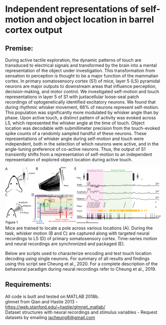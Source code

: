# Independent representations of self-motion and object location in barrel cortex output

## Premise: 
During active tactile exploration, the dynamic patterns of touch are transduced to electrical signals and transformed by the brain into a mental representation of the object under investigation. This transformation from sensation to perception is thought to be a major function of the mammalian cortex. In primary somatosensory cortex (S1) of mice, layer 5 (L5) pyramidal neurons are major outputs to downstream areas that influence perception, decision-making, and motor control. We investigated self-motion and touch representations in layer 5 of S1 with juxtacellular loose-seal patch recordings of optogenetically identified excitatory neurons. We found that during rhythmic whisker movement, 66% of neurons represent self-motion. This population was significantly more modulated by whisker angle than by phase. Upon active touch, a distinct pattern of activity was evoked across L5, which represented the whisker angle at the time of touch. Object location was decodable with submillimeter precision from the touch-evoked spike counts of a randomly sampled handful of these neurons. These representations of whisker angle during self-motion and touch were independent, both in the selection of which neurons were active, and in the angle-tuning preference of co-active neurons. Thus, the output of S1 transiently shifts from a representation of self-motion to an independent representation of explored object location during active touch.  

![Task design](./pictures/Fig1_taskDesign.png)  
Mice are trained to locate a pole across various locations (A). During the task, whisker motion (B and C) are captured along with targeted neural recordings to L5 (D) of primary somatosensory cortex. Time-series motion and neural recordings are synchronized and packaged (E). 


Below are scripts used to characterize encoding and test touch location decoding using single neurons. For summary of all results and findings using this script see Cheung et al., 2020. For a complete description of the behavioral paradigm during neural recordings refer to Cheung et al., 2019. 

## Requirements: 
All code is built and tested on MATLAB 2018b. <br />
glmnet from Qian and Hastie 2013 - https://web.stanford.edu/~hastie/glmnet_matlab/ <br />
Dataset structures with neural recordings and stimulus variables - Request datasets by emailing jacheung6@gmail.com <br />








